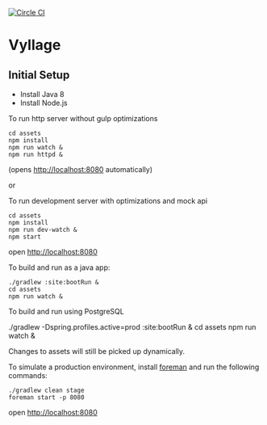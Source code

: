 [![Circle CI](https://circleci.com/gh/natebenson/vyllage.svg?style=svg&circle-token=094629387a9966730f9e7b4f904da02a05322c60)](https://circleci.com/gh/natebenson/vyllage)

# Vyllage

## Initial Setup
* Install Java 8
* Install Node.js

To run http server without gulp optimizations

```
cd assets
npm install
npm run watch &
npm run httpd &
```
(opens [http://localhost:8080](http://localhost:8080) automatically)

or

To run development server with optimizations and mock api 
```
cd assets
npm install
npm run dev-watch &
npm start
```
open [http://localhost:8080](http://localhost:8080)

To build and run as a java app:

```
./gradlew :site:bootRun &
cd assets
npm run watch &
```
To build and run using PostgreSQL

./gradlew -Dspring.profiles.active=prod :site:bootRun &
cd assets
npm run watch &

Changes to assets will still be picked up dynamically.

To simulate a production environment, install [foreman](https://github.com/ddollar/foreman) and run the following commands:

```
./gradlew clean stage
foreman start -p 8080
```
open [http://localhost:8080](http://localhost:8080)
